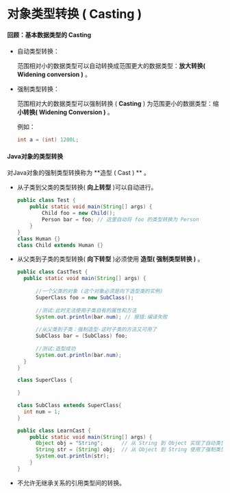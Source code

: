 # 对象类型转换 ( Casting )

#### 回顾：基本数据类型的 Casting

* 自动类型转换：

  范围相对小的数据类型可以自动转换成范围更大的数据类型：**放大转换( Widening conversion )** 。

* 强制类型转换：

  范围相对大的数据类型可以强制转换 ( **Casting** ) 为范围更小的数据类型：缩**小转换( Widening Conversion )** 。

  例如：

  ```java
  int a = (int) 1200L;
  ```

#### Java对象的类型转换

对Java对象的强制类型转换称为 **造型 ( Cast ) **  。

* 从子类到父类的类型转换( **向上转型** )可以自动进行。

  ```java
  public class Test {
      public static void main(String[] args) {
          Child foo = new Child();
          Person bar = foo; // 这里自动将 foo 的类型转换为 Person
      }
  }
  class Human {}
  class Child extends Human {}
  ```
  
* 从父类到子类的类型转换( **向下转型** )必须使用 **造型( 强制类型转换 )** 。
  
  
  
  ```java
  public class CastTest {
  	public static void main(String[] args) {
  		
  		//一个父类的对象 (这个对象必须是向下造型类的实例)
  		SuperClass foo = new SubClass();
  		
  		//测试:此时无法使用子类自有的属性和方法
  		System.out.println(bar.num); // 报错:编译失败
  		
  		//从父类到子类：强制造型-这时子类的方法又可用了
  		SubClass bar = (SubClass) foo;
  		
  		//测试:造型成功
  		System.out.println(bar.num);
  	}
  }
  
  class SuperClass { 
  	
  }
  
  class SubClass extends SuperClass{
  	int num = 1;
  }
  ```
  
  ```java
  public class LearnCast {
      public static void main(String[] args) {
      	Object obj = "String";		// 从 String 到 Object 实现了自动类型转换
      	String str = (String) obj;  // 从 Object 到 String 使用了强制类型转换
      	System.out.println(str);
      }
  }
  ```
  
* 不允许无继承关系的引用类型间的转换。


